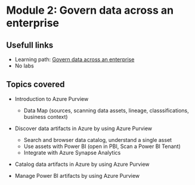 # Module 2: Govern data across an enterprise

## Usefull links

- Learning path: [Govern data across an enterprise](https://docs.microsoft.com/en-us/learn/paths/govern-data-across-enterprise/)
- No labs

## Topics covered

- Introduction to Azure Purview
  - Data Map (sources, scanning data assets, lineage, classsifications, business context)

- Discover data artifacts in Azure by using Azure Purview
  - Search and browser data catalog, understand a single asset
  - Use assets with Power BI (open in PBI, Scan a Power BI Tenant)
  - Integrate with Azure Synapse Analytics
  
- Catalog data artifacts in Azure by using Azure Purview

- Manage Power BI artifacts by using Azure Purview

